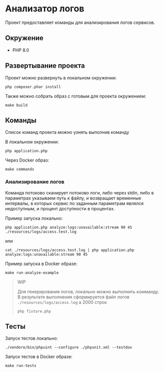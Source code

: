 # Анализатор логов

Проект предоставляет команды для анализирования логов сервисов.

## Окружение

- PHP 8.0

## Развертывание проекта

Проект можно развернуть в локальном окружении:
```shell
php composer.phar install
```

Также можно собрать образ с готовым для проекта окружением:
```shell
make build
```

## Команды

Список команд проекта можно узнять выполнив команду

В локальном окружении:
```shell
php application.php
```

Через Docker образ:
```shell
make commands
```

### Анализирование логов

Команда потоково сканирует потоково логи, либо через stdin, либо в параметрах указываем путь к файлу, и возвращает временные интервалы, в которых сервис по заданным параметрам являлся недоступным, и процент доступности в процентах.

Пример запуска локально:

```shell
php application.php analyze:logs:unavailable:stream 90 45 ./resources/logs/access.test.log
```
или
```shell
cat ./resources/logs/access.test.log | php application.php analyze:logs:unavailable:stream 90 45
```

Пример запуска в Docker образе:
```shell
make run-analyze-example
```

> WIP
> 
> Для генерирования логов, локально можно выполнить комманду. В результате выполнения сформируется файл логов `./resources/logs/access.log` а 2000 строк
> 
> ```shell
> php fixture.php
> ```

## Тесты

Запуск тестов локально:
```shell
./vendore/bin/phpuint --configure ./phpunit.xml --testdox
```

Запуск тестов в Docker образе:
```shell
make run-tests
```